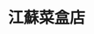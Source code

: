 ---
title: "江蘇菜盒店"
description: "江蘇菜盒店"
layout: shop
keywords:
  - 美食競賽
  - 台灣美食
  - 美食精選
datePublished: "2025-06-30"
dateModified: "2025-07-03"
city: "台北市"
district: "大安區"
address: "台北市大安區忠孝東路三段216巷3弄6號"
phone: "0227710883"
geo: "25.04120725076647, 121.54032123902377"
google_map: "https://maps.app.goo.gl/XjCnE3qGaVARA2U67"
footinder: "https://footinder.com.tw/%E5%8F%B0%E5%8C%97%E5%B8%82%E5%A4%A7%E5%AE%89%E5%8D%80/168844/"
official: ""
award:
  - name: "500盤"
    year: "2024"
    entries:
      - dishes:
          - "涼拌白菜"

---